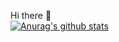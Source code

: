 Hi there 👋
<br>
  [![Anurag's github stats](https://github-readme-stats.vercel.app/api?username=jun111haha)](https://github.com/anuraghazra/github-readme-stats)

